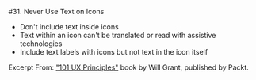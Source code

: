 #31. Never Use Text on Icons
-  Don't include text inside icons
-  Text within an icon can't be translated or read with assistive technologies
-  Include text labels with icons but not text in the icon itself

Excerpt From: ["101 UX Principles"](https://www.packtpub.com/web-development/101-ux-principles) book by Will Grant, published by Packt.
